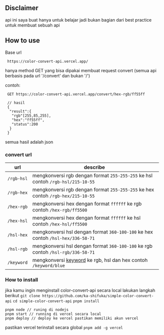 ## Disclaimer
api ini saya buat hanya untuk belajar jadi bukan bagian dari best practice untuk membuat sebuah api

## How to use
Base url
```
 https://color-convert-api.vercel.app/
```
hanya method GET yang bisa dipakai membuat request convert (semua api berbasis pada url '/convert' dan bukan '/')

contoh:
```
 GET https://color-convert-api.vercel.app/convert/hex-rgb/ff55ff

 // hasil
 {
  "result":{
   "rgb"[255,85,255],
   "hex":"ff55ff",
   "status":200
  }
 }
```
semua hasil adalah json

### convert url 
|url | describe|
|-----|-----|
|`/rgb-hsl`| mengkonversi rgb dengan format `255-255-255` ke hsl contoh `/rgb-hsl/215-10-55`|
|`/rgb-hex`| mengkonversi rgb dengan format `255-255-255` ke hex contoh `/rgb-hex/215-10-55`|
|`/hex-rgb`| mengkonversi hex dengan format `ffffff` ke rgb contoh `/hex-rgb/ff5500`|
|`/hex-hsl`| mengkonversi hex dengan format `ffffff` ke hsl contoh `/hex-hsl/ff5500`|
|`/hsl-hex`| mengkonversi hsl dengan format `360-100-100` ke hex contoh `/hsl-hex/336-58-71`|
|`/hsl-rgb`| mengkonversi hsl dengan format `360-100-100` ke rgb contoh `/hsl-rgb/336-58-71`|
|`/keyword`| mengkonversi [keyword](https://github.com/ka-shifuka/simple-color-convert-api/blob/main/src/keyword.js)  ke rgb, hsl dan hex contoh `/keyword/blue`|

### How to install
jika kamu ingin menginstall color-convert-api secara local lakukan langkah berikut
`git clone https://github.com/ka-shifuka/simple-color-convert-api`
`cd simple-color-convert-api`
`pnpm install`
```
pnpm node // runing di nodejs
pnpm start // running di vercel secara local
pnpm deploy // deploy ke vercel pastikan memiliki akun vercel
```
pastikan vercel terinstall secara global
`pnpm add -g vercel`